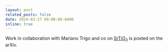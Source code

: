 ```yaml
---
layout: post
related_posts: false
date: 2024-03-27 09:00:00-0400
inline: true
---
```


Work in collaboration with Mariano Trigo and co on [SrTiO<sub>3</sub>](/publications/#Orenstein2024observation) is posted on the arXiv.